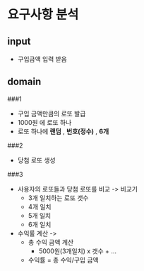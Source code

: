 # 요구사항 분석

## input
* 구입금액 입력 받음

## domain
###1
* 구입 금액만큼의 로또 발급
* 1000원 에 로또 하나
* 로또 하나에 **랜덤** , **번호(정수)** , **6개** 

###2
* 당첨 로또 생성

###3
* 사용자의 로또들과 당첨 로또를 비교 -> 비교기
    * 3개 일치하는 로또 갯수 
    * 4개 일치 
    * 5개 일치 
    * 6개 일치
* 수익률 계산 -> 
    * 총 수익 금액 계산
        * 5000원(3개일치) x 갯수 + ...
    * 수익률 = 총 수익/구입 금액
    